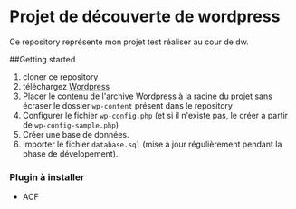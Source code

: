 # Projet de découverte de wordpress

Ce repository représente mon projet test réaliser au cour de dw.

##Getting started

1. cloner ce repository
2. téléchargez [Wordpress](https://wordpress.org/)
3. Placer le contenu de l'archive Wordpress à la racine du projet sans écraser le dossier `wp-content` présent dans le repository
4. Configurer le fichier `wp-config.php` (et si il n'existe pas, le créer à partir de `wp-config-sample.php`)
5. Créer une base de données.
6. Importer le fichier `database.sql` (mise à jour régulièrement pendant la phase de dévelopement).

### Plugin à installer
- ACF